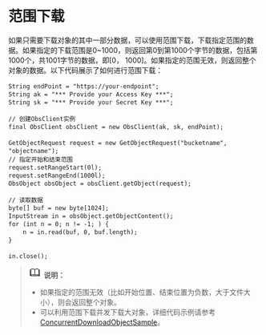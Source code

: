# 范围下载<a name="obs_21_0703"></a>

如果只需要下载对象的其中一部分数据，可以使用范围下载，下载指定范围的数据。如果指定的下载范围是0\~1000，则返回第0到第1000个字节的数据，包括第1000个，共1001字节的数据，即\[0， 1000\]。如果指定的范围无效，则返回整个对象的数据。以下代码展示了如何进行范围下载：

```
String endPoint = "https://your-endpoint";
String ak = "*** Provide your Access Key ***";
String sk = "*** Provide your Secret Key ***";

// 创建ObsClient实例
final ObsClient obsClient = new ObsClient(ak, sk, endPoint);

GetObjectRequest request = new GetObjectRequest("bucketname", "objectname");
// 指定开始和结束范围
request.setRangeStart(0l);
request.setRangeEnd(1000l);
ObsObject obsObject = obsClient.getObject(request);

// 读取数据
byte[] buf = new byte[1024];
InputStream in = obsObject.getObjectContent();
for (int n = 0; n != -1; ) {
    n = in.read(buf, 0, buf.length);
}

in.close();
```

>![](public_sys-resources/icon-note.gif) **说明：**   
>-   如果指定的范围无效（比如开始位置、结束位置为负数，大于文件大小），则会返回整个对象。  
>-   可以利用范围下载并发下载大对象，详细代码示例请参考[ConcurrentDownloadObjectSample](https://obssdk.obs.cn-north-1.myhuaweicloud.com/sample/java/ConcurrentDownloadObjectSample.zip)。  

